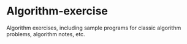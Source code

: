 # Algorithm-exercise
Algorithm exercises, including sample programs for classic algorithm problems, algorithm notes, etc.
